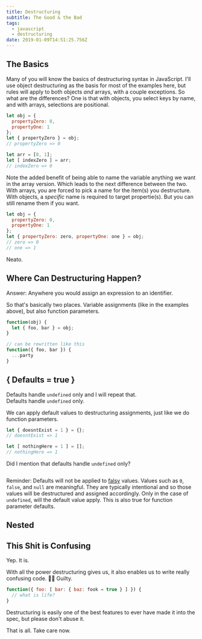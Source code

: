 ```yaml
---
title: Destructuring
subtitle: The Good & the Bad
tags:
  - javascript
  - destructuring
date: 2019-01-09T14:51:25.756Z
---
```


## The Basics
Many of you will know the basics of destructuring syntax in JavaScript. I'll use object destructuring as the basis for most of the examples here, but rules will apply to both objects _and_ arrays, with a couple exceptions. So what are the differences? One is that with objects, you select keys by name, and with arrays, selections are positional.

<!-- destructure by name for objects -->
```js
let obj = {
  propertyZero: 0,
  propertyOne: 1
};
let { propertyZero } = obj;
// propertyZero => 0
```

<!-- destructure positionally for arrays -->
```js
let arr = [0, 1];
let [ indexZero ] = arr;
// indexZero => 0
```

Note the added benefit of being able to name the variable anything we want in the array version. Which leads to the next difference between the two. With arrays, you are forced to pick a name for the item(s) you destructure. With objects, a _specific_ name is required to target propertie(s). But you can still rename them if you want.

```js
let obj = {
  propertyZero: 0,
  propertyOne: 1
};
let { propertyZero: zero, propertyOne: one } = obj;
// zero => 0
// one => 1
```

Neato.

## Where Can Destructuring Happen?
Answer: Anywhere you would assign an expression to an identifier.

So that's basically two places. Variable assignments (like in the examples above), but also function parameters.

```js
function(obj) {
  let { foo, bar } = obj;
}

// can be rewritten like this
function({ foo, bar }) {
  ...party
}
```

## { Defaults = true }
Defaults handle `undefined` only and I will repeat that.  
Defaults handle `undefined` only.

We can apply default values to destructuring assignments, just like we do function parameters.

<!-- destructure with default value -->
```js
let { doesntExist = 1 } = {};
// doesntExist => 1
```

<!-- works for arrays too 🤓 -->
```js
let [ nothingHere = 1 ] = [];
// nothingHere => 1
```

Did I mention that defaults handle `undefined` only?

```js
```

Reminder: Defaults will not be applied to [falsy](https://developer.mozilla.org/en-US/docs/Glossary/Falsy) values. Values such as `0`, `false`, and `null` are meaningful. They are typically intentional and so those values will be destructured and assigned accordingly. Only in the case of `undefined`, will the default value apply. This is also true for function parameter defaults.

## Nested

## This Shit is Confusing
Yep. It is.

With all the power destructuring gives us, it also enables us to write really confusing code. 🤚🏻 Guilty.

<!-- not a very nice thing to do to your co-workers -->
```js
function({ foo: [ bar: { baz: fook = true } ] }) {
  // what is life?
}
```

Destructuring is easily one of the best features to ever have made it into the spec, but please don't abuse it.

That is all. Take care now.
